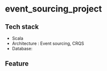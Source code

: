 # event_sourcing_project

## Tech stack 
+ Scala 
+ Architecture : Event sourcing, CRQS
+ Database: 

## Feature 


